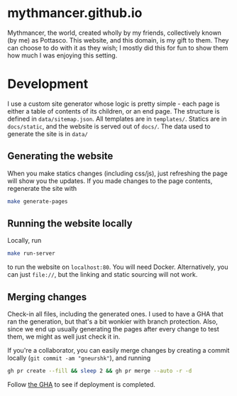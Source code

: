 # mythmancer.github.io

Mythmancer, the world, created wholly by my friends, collectively known (by me) as Pottasco. This website, and this domain, is my gift 
to them. They can choose to do with it as they wish; I mostly did this for fun to show them how much I was enjoying this setting.

# Development

I use a custom site generator whose logic is pretty simple - each page is either a table of contents of its children, or an end page. 
The structure is defined in `data/sitemap.json`. All templates are in `templates/`. Statics are in `docs/static`, and the website is
served out of `docs/`. The data used to generate the site is in `data/`

## Generating the website
When you make statics changes (including css/js), just refreshing the page will show you the updates. If you made changes to the 
page contents, regenerate the site with
```sh
make generate-pages
```

## Running the website locally
Locally, run
```sh
make run-server
```
to run the website on `localhost:80`. You will need Docker. Alternatively, you can just `file://`, but the linking and static sourcing
will not work.

## Merging changes
Check-in all files, including the generated ones. I used to have a GHA that ran the generation, but that's a bit wonkier with branch
protection. Also, since we end up usually generating the pages after every change to test them, we might as well just check it in.

If you're a collaborator, you can easily merge changes by creating a commit locally (`git commit -am "gneurshk"`), and running
```sh
gh pr create --fill && sleep 2 && gh pr merge --auto -r -d
```

Follow [the GHA](https://github.com/purajit/mythmancer.github.io/actions/workflows/pages/pages-build-deployment) to see if deployment is completed.
